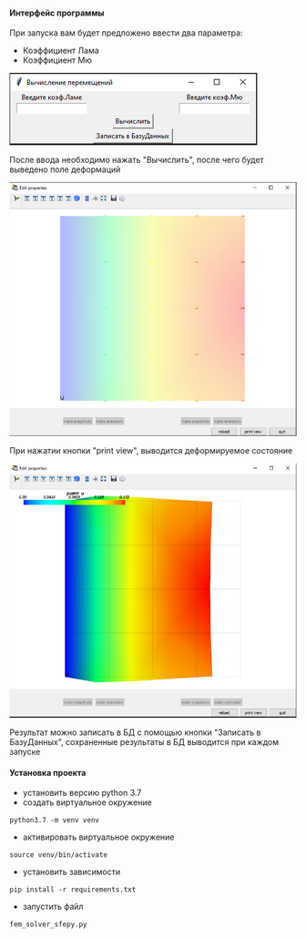 #### Интерфейc программы
При запуска вам будет предложено ввести два параметра:
- Коэффициент Лама
- Коэффициент Мю

![alt text](screenshots/interface.PNG?raw=true)

После ввода необходимо нажать "Вычислить", после чего будет выведено поле деформаций

![alt text](screenshots/deformation_field.PNG?raw=true)

При нажатии кнопки "print view", выводится деформируемое состояние

![alt text](screenshots/deformation_view.PNG?raw=true)

Результат можно записать в БД с помощью кнопки "Записать в БазуДанных", сохраненные результаты в БД выводится при каждом запуске







#### Установка проекта

- установить версию python 3.7
- создать виртуальное окружение 
```shell script
python3.7 -m venv venv
```
- активировать виртуальное окружение
```shell script
source venv/bin/activate
```
- установить зависимости
```shell script
pip install -r requirements.txt
```
- запустить файл
```shell script
fem_solver_sfepy.py
